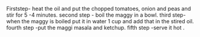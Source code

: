 Firststep- heat the oil and put the chopped tomatoes, onion and peas and stir for 5 -4 minutes.
second step - boil the maggy in a bowl.
third step- when the maggy is boiled put it in water 1 cup and add that in the stired oil.
fourth step -put the maggi masala and ketchup.
fifth step -serve it hot .
